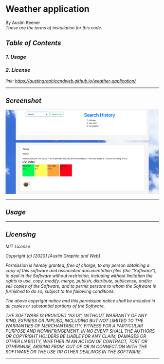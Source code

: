 # Weather application
By Austin Keener <br>
<i>These are the terms of installation for this code.<i>
## Table of Contents
### 1. Usage <br>
### 2. License<br>

link: https://austingraphicandweb.github.io/weather-application/
<hr>

## Screenshot

![screenshot](/assets/screen-shot.png)

<hr>


## Usage
<i><i>
<hr>

## Licensing
<i>
MIT License

Copyright (c) [2020] [Austin Graphic and Web]

Permission is hereby granted, free of charge, to any person obtaining a copy
of this software and associated documentation files (the "Software"), to deal
in the Software without restriction, including without limitation the rights
to use, copy, modify, merge, publish, distribute, sublicense, and/or sell
copies of the Software, and to permit persons to whom the Software is
furnished to do so, subject to the following conditions:

The above copyright notice and this permission notice shall be included in all
copies or substantial portions of the Software.

THE SOFTWARE IS PROVIDED "AS IS", WITHOUT WARRANTY OF ANY KIND, EXPRESS OR
IMPLIED, INCLUDING BUT NOT LIMITED TO THE WARRANTIES OF MERCHANTABILITY,
FITNESS FOR A PARTICULAR PURPOSE AND NONINFRINGEMENT. IN NO EVENT SHALL THE
AUTHORS OR COPYRIGHT HOLDERS BE LIABLE FOR ANY CLAIM, DAMAGES OR OTHER
LIABILITY, WHETHER IN AN ACTION OF CONTRACT, TORT OR OTHERWISE, ARISING FROM,
OUT OF OR IN CONNECTION WITH THE SOFTWARE OR THE USE OR OTHER DEALINGS IN THE
SOFTWARE.<i>
<hr>